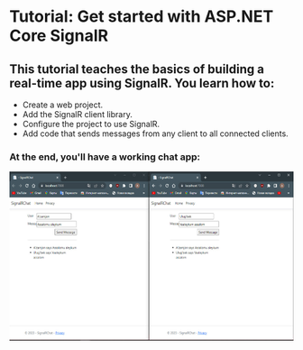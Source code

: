 # Tutorial: Get started with ASP.NET Core SignalR

<h2>This tutorial teaches the basics of building a real-time app using SignalR. You learn how to:</h2>
<ul>
    <li>Create a web project.</li>
    <li>Add the SignalR client library.</li>
    <li>Configure the project to use SignalR.</li>
    <li>Add code that sends messages from any client to all connected clients.</li>
</ul>
<h3>At the end, you'll have a working chat app:</h3>
<img src="https://github.com/ulugbekivich/SignalRChat-Demo/blob/main/assets/exemple.jpg" height="300">